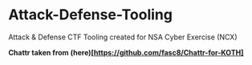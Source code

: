 # Attack-Defense-Tooling
Attack &amp; Defense CTF Tooling created for NSA Cyber Exercise (NCX)

**Chattr taken from (here)[https://github.com/fasc8/Chattr-for-KOTH]**

